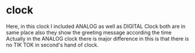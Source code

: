 # clock
Here, in this clock I included ANALOG as well as DIGITAL Clock both are in same place also they show the greeting message according the time Actually in the ANALOG clock there is major difference in this is that there is no TIK TOK in second's hand of clock.
